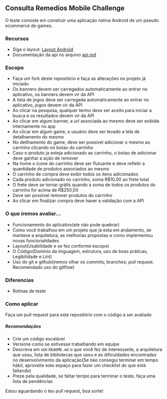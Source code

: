 ## Consulta Remedios Mobile Challenge

O teste consiste em construir uma aplicação nativa Android de um pseudo ecommerce de games.

### Recursos
- Siga o layout: [Layout Android](https://github.com/ConsultaRemedios/mobile-android-challenge/raw/master/Layout.sketch)
- Documentação da api no arquivo [api.md](api.md)

### Escopo
- Faça um fork deste repositório e faça as alterações no projeto já iniciado
- Os banners devem ser carregados automaticamente ao entrar no aplicativo, os banners devem vir da API
- A lista de jogos deve ser carregada automaticamente ao entrar no aplicativo, jogos devem vir da API
- Ao clicar na pesquisa, qualquer termo deve ser aceito para iniciar a busca e os resultados devem vir da API
- Ao clicar em algum banner, a url associada ao mesmo deve ser exibida internamente no app
- Ao clicar em algum game, o usuário deve ser levado a tela de detalhamento do mesmo
- No detlhamento do game, deve ser possivel adicionar o mesmo ao carrinho clicando no botao do carrinho
- Caso o produto ja esteja adicionado ao carrinho, o botao de adicionar deve ganhar a ação de remover
- Na home o ícone do carrinho deve ser flutuante e deve refletir a quantidade de produtos associados ao mesmo
- O carrinho de compra deve exibir todos os itens adicionados
- Cada produto adicionado no carrinho, soma R$10,00 ao frete total
- O frete deve se tornar grátis quando a soma de todos os produtos do carrinho for acima de R$250,00
- Deve ser possível remover produtos do carrinho
- Ao clicar em finalizar compra deve haver a validação com a API

### O que iremos avaliar...
- Funcionamento do aplicativo(ele não pode quebrar)
- Como você trabalhou em um projeto que já esta em andamento, se manteve a arquitetura, as melhorias propostas e como implementou novas funcionalidades
- Layout(Usabilidade e se fez conforme escopo)
- O Código(Domínio da linguagem, estrutura, uso de boas práticas, Legibilidade e Lint)
- Uso do git e github(iremos olhar os commits; branches; pull request. Recomendado uso do gitflow)

### Diferencias
- Rotinas de teste

### Como aplicar
Faça um pull request para este repositório com o código a ser avaliado

##### Recomendações
* Crie um código escalável
* Versione como se estivesse trabalhando em equipe
* Descreva em um `README.md` o que você fez de interessante, a arquitetura que usou, lista de bibliotecas que usou e as dificuldades encontradas no desenvolvimento da aplicação(Se não consegui terminar em tempo hábil, aproveite este espaço para fazer um checklist do que está faltando)
* Preze pela qualidade, se faltar tempo para terminar o teste, faça uma lista de pendências

Estou aguardando o teu pull request, boa sorte!
